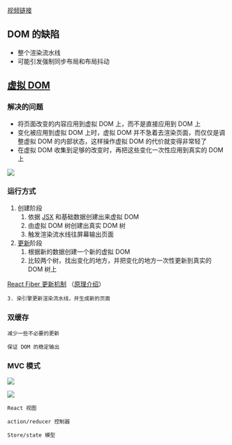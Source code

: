 [视频链接](https://meeting.tencent.com/user-center/shared-record-info?id=72122fe2-f7bb-497d-a224-a02aa539d369&from=6&click_source_for_middle_login=1)

## DOM 的缺陷

- 整个渲染流水线
- 可能引发强制同步布局和布局抖动

## [虚拟 DOM](https://reactjs.org/docs/faq-internals.html)

### 解决的问题

- 将页面改变的内容应用到虚拟 DOM 上，而不是直接应用到 DOM 上
- 变化被应用到虚拟 DOM 上时，虚拟 DOM 并不急着去渲染页面，而仅仅是调整虚拟 DOM 的内部状态，这样操作虚拟 DOM 的代价就变得非常轻了
- 在虚拟 DOM 收集到足够的改变时，再把这些变化一次性应用到真实的 DOM 上

![](https://blog-1252173264.cos.ap-shanghai.myqcloud.com/1642292982046-44939690-64af-43a5-a78e-ceade62ac86d.png)

### 运行方式

1. 创建阶段
   1. 依据 [JSX](https://reactjs.org/docs/introducing-jsx.html) 和基础数据创建出来虚拟 DOM
   2. 由虚拟 DOM 树创建出真实 DOM 树
   3. 触发渲染流水线往屏幕输出页面
2. [更新](https://codepen.io/pen?&editors=0010)阶段
   1. 根据新的数据创建一个新的虚拟 DOM
   2. 比较两个树，找出变化的地方，并把变化的地方一次性更新到真实的 DOM 树上

[React Fiber 更新机制](https://github.com/acdlite/react-fiber-architecture) （[原理介绍](https://segmentfault.com/a/1190000018250127)）

    3. 染引擎更新渲染流水线，并生成新的页面

### 双缓存

    减少一些不必要的更新

    保证 DOM 的稳定输出

### MVC 模式

![](https://blog-1252173264.cos.ap-shanghai.myqcloud.com/1642292963934-c8319fa0-1fe0-416c-bbfe-378590adf545.png)

![](https://blog-1252173264.cos.ap-shanghai.myqcloud.com/1642292939771-db0027b9-4b64-472c-b5e2-bfb833c5f53c.png)

    React 视图

    action/reducer 控制器

    Store/state 模型

